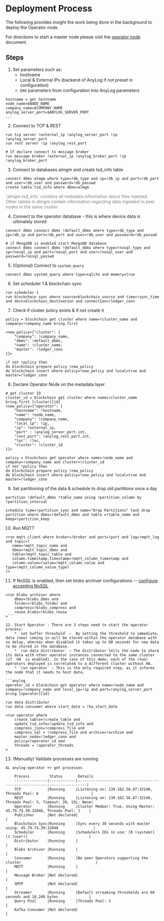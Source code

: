 # Deployment Process
The following provides insight the work being done in the background to deploy the Operator node. 

For directions to start a master node please visit the [operator node](operator_node.md) document.

## Steps
1. Set parameters such as:
   * hostname
   * Local & External IPs (backend of AnyLog if not preset in configuration)
   * `ENV` parameters from configuration into AnyLog parameters  
```anylog
hostname = get hostname
node_name=$NODE_NAME
company_name=$COMPANY_NAME
anylog_server_port=$ANYLOG_SERVER_PORT
...
```

2. Connect to TCP & REST 
```anylog
run tcp server !external_ip !anylog_server_port !ip !anylog_server_port
run rest server !ip !anylog_rest_port

# If declare connect to message broker 
run message broker !external_ip !anylog_broker_port !ip !anylog_broker_port
```

3. Connect to databases almgm and create tsd_info table 
```anylog
connect dbms almgm where type=!db_type and ip=!db_ip and port=!db_port and user=!db_user and password=!db_passwd
create table tsd_info where dbms=almgm
```
<p style="color: gray; size: 90%">`almgm.tsd_info` contains all metadata information about files injested. Other tables 
in almgm contain information regarding data ingested in peer  nodes in the same  cluster.</p>

4. Connect to the operator database - this is where device data is ultimately stored
```anylog
connect dbms connect dbms !default_dbms where type=!db_type and ip=!db_ip and port=!db_port and user=!db_user and password=!db_passwd

# if MongoDB is enabled start MongoDB database 
connect dbms connect dbms !default_dbms where type=!nosql_type and ip=!nosql_ip and port=!nosql_port and user=!nosql_user and password=!nosql_passwd
```

5. (Optional) Connect to `system_query`
```anylog
connect dbms system_query where type=sqlite and memory=true  
```

6. Set scheduler 1 & blockchain sync 
```anylog 
run scheduler 1
run blockchain sync where source=blockchain_source and time=!sync_time and dest=blockchain_destination and connection=!ledger_conn
```

7. Check if cluster policy exists & if not create it
```anylog 
policy = blockchain get cluster where name=!cluster_name and company=!company_name bring.first

<new_policy={"cluster": {
    "company": !company_name, 
    "dbms": !default_dbms, 
    "name": !cluster_name, 
    "master": !ledger_conn
}}> 

if not !policy then 
do blockchain prepare policy !new_policy
do blockchain insert where policy=!new_policy and local=true and master=!ledger_conn
```

8. Declare Operator Node on the metadata layer 
```anylog
# get cluster ID 
cluster_id = blockchain get cluster where name=!cluster_name bring.first [cluster][id]
<new_policy={"operator": {
    "hostname": !hostname, 
    "name": !node_name, 
    "company": !company_name, 
    "local_ip": !ip, 
    "ip": !external_ip, 
    "port" : !anylog_server_port.int, 
    "rest_port": !anylog_rest_port.int, 
    "loc": !loc, 
    "cluster": !cluster_id
}}> 

policy = blockchain get operator where name=!node_name and company=!company_name and cluster=!cluster_id 
if not !policy then 
do blockchain prepare policy !new_policy
do blockchain insert where policy=!new_policy and local=true and master=!ledger_conn
```

9. Set partitioning of the data & schedule to drop old partitions once a day
```anylog
partition !default_dbms !table_name using !partition_column by !partition_interval

schedule time=!partition_sync and name="Drop Partitions" task drop partition where dbms=!default_dbms and table =!table_name and keep=!partition_keep
```
10. Run MQTT   
```anylog
<run mqtt client where broker=!broker and port=!port and log=!mqtt_log and topic=(
   name=!mqtt_topic_name and 
   dbms=!mqtt_topic_dbms and 
   table=!mqtt_topic_table and 
   column.timestamp.timestamp=!mqtt_column_timestamp and
   column.value=(value=!mqtt_column_value and type=!mqtt_column_value_type)
)>
```
11. If NoSQL is enabled, then set blobs archiver configurations -- [configure accepting NoSQL](setting_up_mongodb.md)
```anylog
<run blobs archiver where
    dbms=!blobs_dbms and
    folder=!blobs_folder and
    compress=!blobs_compress and
    reuse_blobs=!blobs_reuse
>```

12. Start Operator - There are 3 steps need to start the operator process:
    * `set buffer threshold` –  By setting the threshold to immediate, data (new) coming in will be stored within the operator database with no delay, whereas when disabled it takes up to 60 seconds for new data to be stored in the database. 
    * `run data distributor` – The distributor tells the node to share its data with other operator instances connected to the same cluster (if  HA  is enabled). In the case of this demo, each of the (two) operators deployed is correlated to a different cluster without HA.
    * `run operator` – This is the only required step, as it informs the node that it needs to host data. 

```anylog
operator_id = blockchain get operator where name=!node_name and company=!company_name and local_ip=!ip and port=!anylog_server_port bring [operator][id]

run data distributor
run data consumer where start_date = !ha_start_date

<run operator where
    create_table=!create_table and
    update_tsd_info=!update_tsd_info and
    compress_json=!compress_file and
    compress_sql = !compress_file and archive=!archive and
    master_node=!ledger_conn and
    policy=!operator_id and
    threads = !operator_threads
>
```

13. (Manually) Validate processes are running
```anylog
AL anylog-operator +> get processes 

    Process         Status       Details                                                                    
    ---------------|------------|--------------------------------------------------------------------------|
    TCP            |Running     |Listening on: 139.162.56.87:32148, Threads Pool: 6                        |
    REST           |Running     |Listening on: 139.162.56.87:32149, Threads Pool: 5, Timeout: 20, SSL: None|
    Operator       |Running     |Cluster Member: True, Using Master: 45.79.74.39:32048, Threads Pool: 1    |
    Publisher      |Not declared|                                                                          |
    Blockchain Sync|Running     |Sync every 30 seconds with master using: 45.79.74.39:32048                |
    Scheduler      |Running     |Schedulers IDs in use: [0 (system)] [1 (user)]                            |
    Distributor    |Running     |                                                                          |
    Blobs Archiver |Running     |                                                                          |
    Consumer       |Running     |No peer Operators supporting the cluster                                  |
    MQTT           |Running     |                                                                          |
    Message Broker |Not declared|                                                                          |
    SMTP           |Not declared|                                                                          |
    Streamer       |Running     |Default streaming thresholds are 60 seconds and 10,240 bytes              |
    Query Pool     |Running     |Threads Pool: 3                                                           |
    Kafka Consumer |Not declared|                                                                          |
```